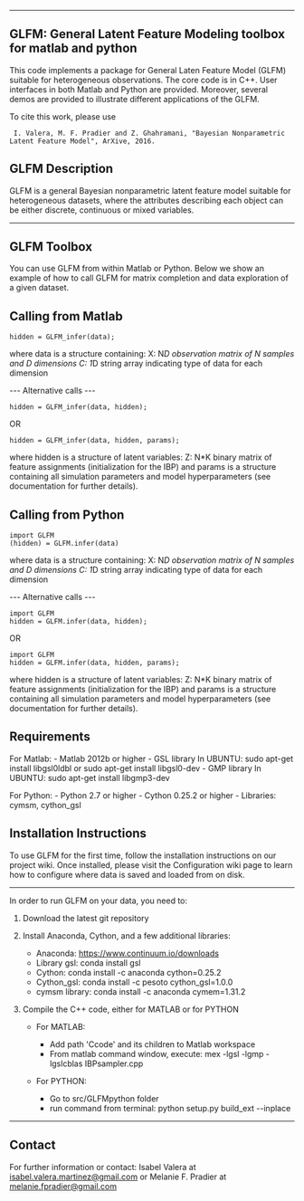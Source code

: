 ---------------------------------------------------------
GLFM: General Latent Feature Modeling toolbox for matlab and python
---------------------------------------------------------

This code implements a package for General Laten Feature Model (GLFM) suitable for heterogeneous
observations. The core code is in C++. User interfaces in both Matlab and
Python are provided. Moreover, several demos are provided to illustrate different applications of the GLFM.

To cite this work, please use

     I. Valera, M. F. Pradier and Z. Ghahramani, "Bayesian Nonparametric Latent Feature Model", ArXive, 2016.

GLFM Description
-----------------

GLFM is a general Bayesian nonparametric latent feature model suitable for heterogeneous datasets, where the attributes describing each object can be either discrete, continuous or mixed variables.

------------
GLFM Toolbox
------------

You can use GLFM from within Matlab or Python.
Below we show an example of how to call GLFM for matrix completion and data
exploration of a given dataset.

Calling from Matlab
-------------------
    hidden = GLFM_infer(data);

where data is a structure containing:
    X: N*D observation matrix of N samples and D dimensions
    C: 1*D string array indicating type of data for each dimension

--- Alternative calls ---

    hidden = GLFM_infer(data, hidden);
OR

    hidden = GLFM_infer(data, hidden, params);

where hidden is a structure of latent variables:
    Z: N*K binary matrix of feature assignments (initialization for the IBP)
and params is a structure containing all simulation parameters and model
    hyperparameters (see documentation for further details).

Calling from Python
-------------------
    import GLFM
    (hidden) = GLFM.infer(data)

where data is a structure containing:
    X: N*D observation matrix of N samples and D dimensions
    C: 1*D string array indicating type of data for each dimension

--- Alternative calls ---
    
    import GLFM
    hidden = GLFM.infer(data, hidden);
OR

    import GLFM
    hidden = GLFM.infer(data, hidden, params);

where hidden is a structure of latent variables:
    Z: N*K binary matrix of feature assignments (initialization for the IBP)
and params is a structure containing all simulation parameters and model
    hyperparameters (see documentation for further details).


Requirements
------------

For Matlab:
    - Matlab 2012b or higher
    - GSL library
        In UBUNTU: sudo apt-get install libgsl0ldbl or sudo apt-get install libgsl0-dev
    - GMP library
        In UBUNTU: sudo apt-get install libgmp3-dev

For Python:
    - Python 2.7 or higher
    - Cython 0.25.2 or higher
    - Libraries: cymsm, cython_gsl


Installation Instructions
--------------------------

To use GLFM for the first time, follow the installation instructions on our
project wiki.
Once installed, please visit the Configuration wiki page to learn how to
configure where data is saved and loaded from on disk.

--------------------------
In order to run GLFM on your data, you need to:

1) Download the latest git repository
2) Install Anaconda, Cython, and a few additional libraries:
    - Anaconda: https://www.continuum.io/downloads
    - Library gsl: conda install gsl
    - Cython: conda install -c anaconda cython=0.25.2
    - Cython_gsl: conda install -c pesoto cython_gsl=1.0.0
    - cymsm library: conda install -c anaconda cymem=1.31.2

3) Compile the C++ code, either for MATLAB or for PYTHON
    - For MATLAB:
        - Add path 'Ccode' and its children to Matlab workspace
        - From matlab command window, execute:
            mex  -lgsl -lgmp -lgslcblas IBPsampler.cpp

    - For PYTHON:
        - Go to src/GLFMpython folder
        - run command from terminal:
            python setup.py build_ext --inplace


-------
Contact
-------

For further information or contact: Isabel Valera at
isabel.valera.martinez@gmail.com or Melanie F. Pradier at melanie.fpradier@gmail.com


